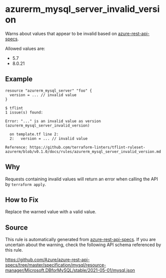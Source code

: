<!--- This file generated by `tools/apispec-rule-gen/main.go`. DO NOT EDIT --->

# azurerm_mysql_server_invalid_version

Warns about values that appear to be invalid based on [azure-rest-api-specs](https://github.com/Azure/azure-rest-api-specs).

Allowed values are:
- 5.7
- 8.0.21

## Example

```hcl
resource "azurerm_mysql_server" "foo" {
  version = ... // invalid value
}
```

```
$ tflint
1 issue(s) found:

Error: "..." is an invalid value as version (azurerm_mysql_server_invalid_version)

  on template.tf line 2:
  2:   version = ... // invalid value

Reference: https://github.com/terraform-linters/tflint-ruleset-azurerm/blob/v0.1.0/docs/rules/azurerm_mysql_server_invalid_version.md

```

## Why

Requests containing invalid values will return an error when calling the API by `terraform apply`.

## How to Fix

Replace the warned value with a valid value.

## Source

This rule is automatically generated from [azure-rest-api-specs](https://github.com/Azure/azure-rest-api-specs). If you are uncertain about the warning, check the following API schema referenced by this rule.

https://github.com/Azure/azure-rest-api-specs/tree/master/specification/mysql/resource-manager/Microsoft.DBforMySQL/stable/2021-05-01/mysql.json
